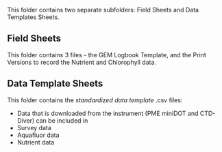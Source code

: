 This folder contains two separate subfolders: Field Sheets and Data Templates Sheets.

## Field Sheets 
This folder contains 3 files - the GEM Logbook Template, and the Print Versions to record the Nutrient and Chlorophyll data.

## Data Template Sheets
This folder contains the _standardized data template_ .csv files: 
* Data that is downloaded from the instrument (PME miniDOT and CTD-Diver) can be included in 
* Survey data
* Aquafluor data
* Nutrient data
